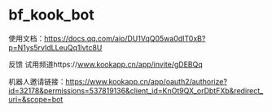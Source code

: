 # bf_kook_bot
使用文档：https://docs.qq.com/aio/DU1VqQ05wa0dIT0xB?p=N1ys5rvIdLLeuQq1lvtc8U


反馈 试用频道https://www.kookapp.cn/app/invite/gDEBQq


机器人邀请链接：https://www.kookapp.cn/app/oauth2/authorize?id=32178&permissions=537819136&client_id=KnOt9QX_orDbtFXb&redirect_uri=&scope=bot
